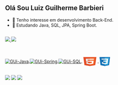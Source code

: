 ## Olá Sou Luiz Guilherme Barbieri

- 👀 Tenho interesse em desenvolvimento Back-End.
- 📘 Estudando Java, SQL, JPA, Spring Boot.

##
 <div>
  <a href="https://github.com/gbguii">
  <img height="180em" src="https://github-readme-stats.vercel.app/api?username=gbguii&show_icons=true&theme=midnight-purple&include_all_commits=true&count_private=true"/>
  <img height="180em" src="https://github-readme-stats.vercel.app/api/top-langs/?username=gbguii&layout=compact&langs_count=7&theme=midnight-purple"/>
</div>

##

<div style="display: inline_block"><br>
  <img align="center" alt="GUi-Java" height="70" width="50" src="https://cdn.jsdelivr.net/gh/devicons/devicon/icons/java/java-original-wordmark.svg">
  <img align="center" alt="GUi-Spring" height="70" width="50" src="https://cdn.jsdelivr.net/gh/devicons/devicon/icons/spring/spring-original-wordmark.svg">
  <img align="center" alt="GUi-SQL" height="70" width="50" src="https://cdn.jsdelivr.net/gh/devicons/devicon/icons/mysql/mysql-original.svg">
  <img align="center" alt="Gui-HTML" height="30" width="50" src="https://raw.githubusercontent.com/devicons/devicon/master/icons/html5/html5-original.svg">
  <img align="center" alt="Gui-CSS" height="30" width="40" src="https://raw.githubusercontent.com/devicons/devicon/master/icons/css3/css3-original.svg">
</div>
     
##
     
<div> 
 
  <a href="https://www.instagram.com/gbgui.i/" target="_blank"><img src="https://img.shields.io/badge/-Instagram-%23E4405F?style=for-the-badge&logo=instagram&logoColor=white" target="_blank"></a>
  <a href = "mailto: barbieri_lgb@hotmail.com"><img src="https://img.shields.io/badge/Microsoft_Outlook-0078D4?style=for-the-badge&logo=microsoft-outlook&logoColor=white" target="_blank"></a>
  <a href="https://www.linkedin.com/in/gbguii/" target="_blank"><img src="https://img.shields.io/badge/-LinkedIn-%230077B5?style=for-the-badge&logo=linkedin&logoColor=white" target="_blank"></a> 
     </div> 
     
